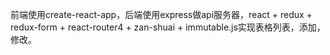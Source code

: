 前端使用create-react-app，后端使用express做api服务器，react + redux + redux-form + react-router4 + zan-shuai + immutable.js实现表格列表，添加，修改。